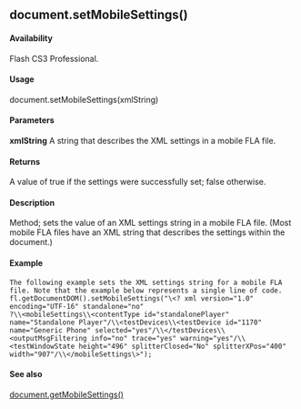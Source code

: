 ## document.setMobileSettings()

#### Availability

Flash CS3 Professional.

#### Usage

document.setMobileSettings(xmlString)

#### Parameters

**xmlString** A string that describes the XML settings in a mobile FLA file.

#### Returns

A value of true if the settings were successfully set; false otherwise.

#### Description

Method; sets the value of an XML settings string in a mobile FLA file. (Most mobile FLA files have an XML string that describes the settings within the document.)

#### Example

```
The following example sets the XML settings string for a mobile FLA file. Note that the example below represents a single line of code.
fl.getDocumentDOM().setMobileSettings("\<? xml version="1.0" encoding="UTF-16" standalone="no"
?\\<mobileSettings\\<contentType id="standalonePlayer" name="Standalone Player"/\\<testDevices\\<testDevice id="1170" name="Generic Phone" selected="yes"/\\</testDevices\\<outputMsgFiltering info="no" trace="yes" warning="yes"/\\<testWindowState height="496" splitterClosed="No" splitterXPos="400" width="907"/\\</mobileSettings\>");

```
#### See also

[document.getMobileSettings()](#_bookmark210)
